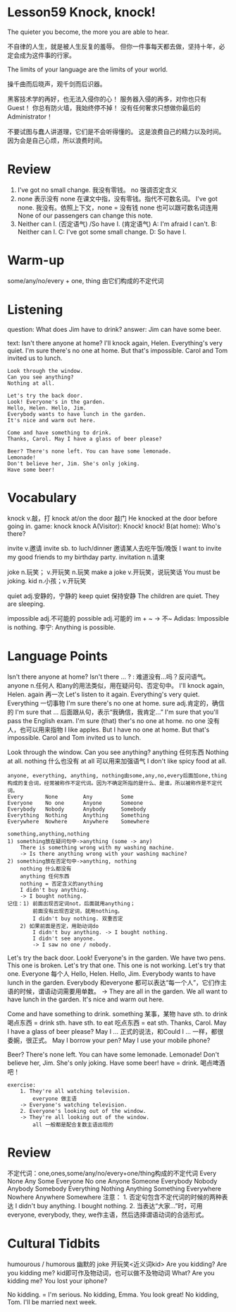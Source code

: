 # Lesson59 Knock, knock!

The quieter you become, the more you are able to hear.

不自律的人生，就是被人生反复的羞辱。
但你一件事每天都去做，坚持十年，必定会成为这件事的行家。

The limits of your language are the limits of your world.

操千曲而后晓声，观千剑而后识器。

黑客技术学的再好，也无法入侵你的心！
服务器入侵的再多，对你也只有Guest！
你总有防火墙，我始终停不掉！
没有任何奢求只想做你最后的Administrator！

不要试图与蠢人讲道理，它们是不会听得懂的。
这是浪费自己的精力以及时间。
因为会是自己心烦，所以浪费时间。

# Review

1. I've got no small change. 我没有零钱。
    no 强调否定含义
2. none 表示没有 
    none 在课文中指，没有零钱。指代不可数名词。
    I've got none. 我没有。依照上下文，none = 没有钱
    none 也可以跟可数名词连用
    None of our passengers can change this note.
3. Neither can I. (否定语气)
  /So have I. (肯定语气)
    A: I'm afraid I can't.
    B: Neither can I.
    C: I've got some small change.
    D: So have I.

# Warm-up

some/any/no/every + one, thing
由它们构成的不定代词

# Listening

question:
    What does Jim have to drink?
answer:
    Jim can have some beer.

text:
    Isn't there anyone at home?
    I'll knock again, Helen. Everything's very quiet.
    I'm sure there's no one at home.
    But that's impossible. Carol and Tom invited us to lunch.

    Look through the window.
    Can you see anything?
    Nothing at all.

    Let's try the back door.
    Look! Everyone's in the garden.
    Hello, Helen. Hello, Jim.
    Everybody wants to have lunch in the garden.
    It's nice and warm out here.

    Come and have something to drink.
    Thanks, Carol. May I have a glass of beer please?

    Beer? There's none left. You can have some lemonade.
    Lemonade!
    Don't believe her, Jim. She's only joking.
    Have some beer!

# Vocabulary

knock v.敲，打
    knock at/on the door 敲门
    He knocked at the door before going in.
    game: knock knock
        A(Visitor): Knock! knock!
        B(at home): Who's there?

invite v.邀请
    invite sb. to luch/dinner 邀请某人去吃午饭/晚饭
    I want to invite my good friends to my birthday party.
    invitation n.请柬

joke n.玩笑； v.开玩笑
    n.玩笑
        make a joke
    v.开玩笑，说玩笑话
        You must be joking.
    kid n.小孩；v.开玩笑

quiet adj.安静的，宁静的
    keep quiet 保持安静
    The children are quiet. They are sleeping.

impossible adj.不可能的
    possible adj.可能的
    im + ~ -> 不~
    Adidas: Impossible is nothing.
    李宁: Anything is possible.

# Language Points

Isn't there anyone at home?
    Isn't there ... ? : 难道没有...吗？反问语气。
    anyone n.任何人 和any的用法类似，用在疑问句、否定句中。
I'll knock again, Helen. 
    again 再一次
    Let's listen to it again.
Everything's very quiet.
    Everything 一切事物
I'm sure there's no one at home.
    sure adj.肯定的，确信的
    I'm sure that ... 后面跟从句，表示“我确信，我肯定...”
    I'm sure that you'll pass the English exam.
    I'm sure (that) ther's no one at home.
    no one 没有人，也可以用来指物
    I like apples.
    But I have no one at home.
But that's impossible. Carol and Tom invited us to lunch.

Look through the window.
Can you see anything?
    anything 任何东西
Nothing at all.
    nothing 什么也没有
    at all 可以用来加强语气
    I don't like spicy food at all.

    anyone, everything, anything, nothing由some,any,no,every后面加one,thing构成的复合词，经常被称作不定代词。因为不确定所指的是什么、是谁，所以被称作是不定代词。
    Every       None        Any         Some
    Everyone    No one      Anyone      Someone
    Everybody   Nobody      Anybody     Somebody
    Everything  Nothing     Anything    Something
    Everywhere  Nowhere     Anywhere    Somewhere

    something,anything,nothing
    1) something放在疑问句中->anything (some -> any)
        There is something wrong with my washing machine.
        -> Is there anything wrong with your washing machine?
    2) something放在否定句中->anything, nothing
        nothing 什么都没有
        anything 任何东西
        nothing = 否定含义的anything
        I didn't buy anything.
        -> I bought nothing.
    记住：1) 前面出现否定词not，后面就用anything；
            前面没有出现否定词，就用nothing。
            I didn't buy nothing. 双重否定
        2) 如果前面是否定，用助动词do
            I didn't buy anything. -> I bought nothing.
            I didn't see anyone.
            -> I saw no one / nobody.

Let's try the back door.
Look! Everyone's in the garden.
    We have two pens. This one is broken. Let's try that one.
    This one is not working. Let's try that one.
    Everyone 每个人
Hello, Helen. Hello, Jim.
Everybody wants to have lunch in the garden.
    Everybody 和everyone 都可以表达“每一个人”，它们作主语的时候，谓语动词需要用单数。
    -> They are all in the garden.
        We all want to have lunch in the garden.
It's nice and warm out here.

Come and have something to drink.
    something 某事，某物
    have sth. to drink 喝点东西 = drink sth.
    have sth. to eat 吃点东西 = eat sth.
Thanks, Carol. May I have a glass of beer please?
    May I ... 正式的说法，和Could I ... 一样，都很委婉，很正式。
    May I borrow your pen?
    May I use your mobile phone?

Beer? There's none left. You can have some lemonade.
Lemonade!
Don't believe her, Jim. She's only joking.
Have some beer!
    have = drink.
    喝点啤酒吧！

    exercise:
        1. They're all watching television.
            everyone 做主语
        -> Everyone's watching television.
        2. Everyone's looking out of the window.
        -> They're all looking out of the window.
            all 一般都是配合复数主语出现的

# Review

不定代词：one,ones,some/any/no/every+one/thing构成的不定代词
Every       None        Any         Some
Everyone    No one      Anyone      Someone
Everybody   Nobody      Anybody     Somebody
Everything  Nothing     Anything    Something
Everywhere  Nowhere     Anywhere    Somewhere
注意：
    1. 否定句包含不定代词的时候的两种表达
        I didn't buy anything.
        I bought nothing.
    2. 当表达“大家...”时，可用everyone, everybody, they, we作主语，然后选择谓语动词的合适形式。

# Cultural Tidbits

humourous / humorous 幽默的
joke 开玩笑<近义词kid>
Are you kidding?
Are you kidding me?
kid即可作及物动词，也可以做不及物动词
What? Are you kidding me?
You lost your iphone?

No kidding. = I'm serious.
No kidding, Emma. You look great!
No kidding, Tom. I'll be married next week.